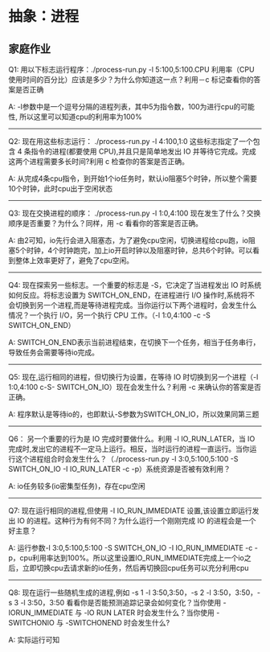 # 抽象：进程

## 家庭作业

Q1: 用以下标志运行程序：./process-run.py -l 5:100,5:100.CPU 利用率（CPU 使用时间的百分比）应该是多少？为什么你知道这一点？利用－c 标记查看你的答案是否正确

A: -l参数中是一个逗号分隔的进程列表，其中5为指令数，100为进行cpu的可能性, 所以这里可以知道cpu的利用率为100%

---

Q2: 现在用这些标志运行： ./process-run.py -l 4:100,1:0 这些标志指定了一个包含 4 条指令的进程(都要使用 CPU),并且只是简单地发出 IO 并等待它完成。完成这两个进程需要多长时间?利用 c 检查你的答案是否正确。

A: 从完成4条cpu指令，到开始1个io任务时，默认io阻塞5个时钟，所以整个需要10个时钟，此时cpu出于空闲状态

---

Q3: 现在交换进程的顺序： ./process-run.py -l 1:0,4:100 现在发生了什么？交换顺序是否重要？为什么？同样，用 -c 看看你的答案是否正确。

A: 由2可知，io先行会进入阻塞态，为了避免cpu空闲，切换进程给cpu跑，io阻塞5个时钟，4个时钟跑完，加上io开启时钟以及阻塞时钟，总共6个时钟。可以看到整体上效率更好了，避免了cpu空闲。

--- 

Q4: 现在探索另一些标志。一个重要的标志是 -S，它决定了当进程发出 IO 时系统如何反应。将标志设置为 SWITCH_ON_END，在进程进行 I/O 操作时,系统将不会切换到另一个进程,而是等待进程完成。当你运行以下两个进程时，会发生什么情况？一个执行 I/O，另一个执行 CPU 工作。（-l 1:0,4:100 -c -S SWITCH_ON_END）

A: SWITCH_ON_END表示当前进程结束，在切换下一个任务，相当于任务串行，导致任务会需要等待io完成。

---

Q5: 现在,运行相同的进程，但切换行为设置，在等待 IO 时切换到另一个进程（-l 1:0,4:100 c-S- SWITCH_ON_IO）现在会发生什么？利用 -c 来确认你的答案是否正确。

A: 程序默认是等待io的，也即默认-S参数为SWITCH_ON_IO，所以效果同第三题

---

Q6： 另一个重要的行为是 IO 完成时要做什么。利用 -I IO_RUN_LATER，当 IO 完成时,发出它的进程不一定马上运行。相反，当时运行的进程一直运行。当你运行这个进程组合时会发生什么？（./process-run.py -l 3:0,5:100,5:100 -S SWITCH_ON_IO -I IO_RUN_LATER -c -p）系统资源是否被有效利用？

A: io任务较多(io密集型任务)，存在cpu空闲

---

Q7: 现在运行相同的进程,但使用 -I IO_RUN_IMMEDIATE 设置,该设置立即运行发出 IO 的进程。这种行为有何不同？为什么运行一个刚刚完成 IO 的进程会是一个好主意？

A: 运行参数-l 3:0,5:100,5:100 -S SWITCH_ON_IO -I IO_RUN_IMMEDIATE -c -p，cpu利用率达到100%。所以这里设置IO_RUN_IMMEDIATE完成上一个io之后，立即切换cpu去请求新的io任务，然后再切换回cpu任务可以充分利用cpu

--- 

Q8: 现在运行一些随机生成的进程,例如 -s 1 -l 3:50,3:50，-s 2 -l 3:50，3:50，-s 3 -l 3:50，3:50 看看你是否能预测追踪记录会如何变化？当你使用 -IORUN_IMMEDIATE 与 -IO RUN LATER 时会发生什么？当你使用 -SWITCHONIO 与 -SWITCHONEND 时会发生什么?

A: 实际运行可知